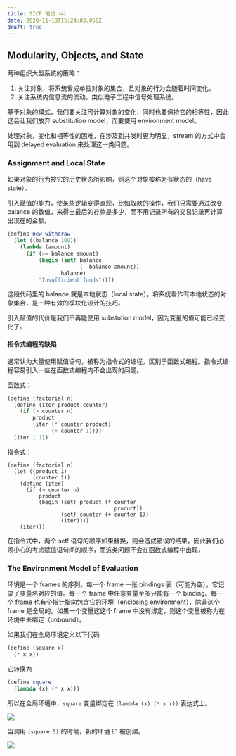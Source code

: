 ```yaml
---
title: SICP 笔记（4）
date: 2020-11-18T15:24:03.058Z
draft: true
---
```

## Modularity, Objects, and State

两种组织大型系统的策略：
1. 关注对象，将系统看成单独对象的集合，且对象的行为会随着时间变化。
2. 关注系统内信息流的流动。类似电子工程中信号处理系统。

基于对象的模式，我们要关注可计算对象的变化，同时也要保持它的相等性，因此这会让我们放弃 substitution model，而要使用 environment model。

处理对象，变化和相等性的困难，在涉及到并发时更为明显，stream 的方式中会用到 delayed evaluation 来处理这一类问题。


### Assignment and Local State

如果对象的行为被它的历史状态所影响，则这个对象被称为有状态的（have state）。

引入赋值的能力，使某些逻辑变得直观，比如取款的操作，我们只需要通过改变 balance 的数值，来得出最后的存款是多少，而不用记录所有的交易记录再计算出现在的金额。

```scheme
(define new-withdraw
  (let ((balance 100))
    (lambda (amount)
      (if (>= balance amount)
          (begin (set! balance 
                       (- balance amount))
                 balance)
          "Insufficient funds"))))
```

这段代码里的 balance 就是本地状态（local state）。将系统看作有本地状态的对象集合，是一种有效的模块化设计的技巧。

引入赋值的代价是我们不再能使用 substution model，因为变量的值可能已经变化了。


#### 指令式编程的缺陷
通常认为大量使用赋值语句，被称为指令式的编程，区别于函数式编程。指令式编程容易引入一些在函数式编程内不会出现的问题。

函数式：
```scheme
(define (factorial n)
  (define (iter product counter)
    (if (> counter n)
        product
        (iter (* counter product)
              (+ counter 1))))
  (iter 1 1))
```

指令式：
```
(define (factorial n)
  (let ((product 1)
        (counter 1))
    (define (iter)
      (if (> counter n)
          product
          (begin (set! product (* counter 
                                  product))
                 (set! counter (+ counter 1))
                 (iter))))
    (iter)))
```

在指令式中，两个 set! 语句的顺序如果替换，则会造成错误的结果，因此我们必须小心的考虑赋值语句间的顺序，而这类问题不会在函数式编程中出现，


### The Environment Model of Evaluation

环境是一个 frames 的序列。每一个 frame 一张 bindings 表（可能为空），它记录了变量名对应的值。每一个 frame 中任意变量至多只能有一个 binding。每一个 frame 也有个指针指向包含它的环境（enclosing environment），除非这个 frame 是全局的。如果一个变量这这个 frame 中没有绑定，则这个变量被称为在环境中未绑定（unbound）。

如果我们在全局环境定义以下代码

```scheme
(define (square x)
  (* x x))
```

它转换为
```scheme
(define square
  (lambda (x) (* x x)))
```

所以在全局环境中，`square` 变量绑定在 `(lambda (x) (* x x))` 表达式上。

![](/images/uploads/fig3.2b.std.svg)


当调用 `(square 5)` 的时候，新的环境 E1 被创建。

![](/images/uploads/fig3.3b.std.svg)

